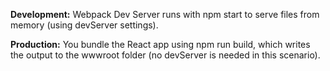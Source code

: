 <b>Development:</b> Webpack Dev Server runs with npm start to serve files from memory (using devServer settings).

<b>Production:</b> You bundle the React app using npm run build, which writes the output to the wwwroot folder (no devServer is needed in this scenario).
